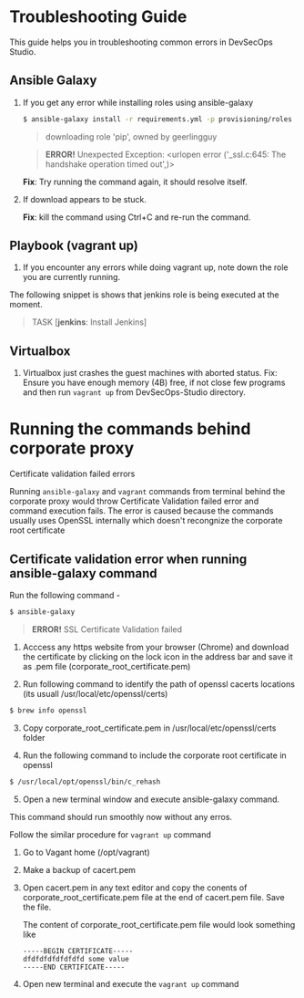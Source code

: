 # Troubleshooting Guide
This guide helps you in troubleshooting common errors in DevSecOps Studio.

## Ansible Galaxy

1. If you get any error while installing roles using ansible-galaxy

	```bash
	$ ansible-galaxy install -r requirements.yml -p provisioning/roles
	```
	
	> downloading role 'pip', owned by geerlingguy
	
	> __ERROR!__ Unexpected Exception:
	> \<urlopen error ('_ssl.c:645: The handshake operation timed out',)>

	
	__Fix__: Try running the command again, it should resolve itself.

2. If download appears to be stuck.

	__Fix__: kill the command using Ctrl+C and re-run the command.

## Playbook (vagrant up)
1. If you encounter any errors while doing vagrant up, note down the role you are currently running.

The following snippet is shows that jenkins role is being executed at the moment.

> TASK [**jenkins**: Install Jenkins]


## Virtualbox

1. Virtualbox just crashes the guest machines with aborted status.
   Fix: Ensure you have enough memory (4B) free, if not close few programs and then run `vagrant up` from DevSecOps-Studio directory.


# Running the commands behind corporate proxy 

Certificate validation failed errors

Running ```ansible-galaxy``` and ```vagrant``` commands from terminal behind the corporate proxy would throw Certificate Validation failed error 
and command execution fails. The error is caused because the commands usually uses OpenSSL internally which doesn't recongnize the corporate 
root certificate

## Certificate validation error when running ansible-galaxy command

Run the following command - 

```bash 
$ ansible-galaxy
```
> __ERROR!__ SSL Certificate Validation failed

1. Acccess any https website from your browser (Chrome) and download the certificate by clicking on the lock icon in the address bar and save it as .pem file (corporate_root_certificate.pem)

2. Run following command to identify the path of openssl cacerts locations (its usuall /usr/local/etc/openssl/certs)

```bash 
$ brew info openssl 
```

3. Copy corporate_root_certificate.pem in /usr/local/etc/openssl/certs folder

4. Run the following command to include the corporate root certificate in openssl 

```bash
$ /usr/local/opt/openssl/bin/c_rehash
```

5. Open a new terminal window and execute ansible-galaxy command. 

This command should run smoothly now without any erros.

Follow the similar procedure for ```vagrant up``` command 

1. Go to Vagant home (/opt/vagrant)

2. Make a backup of cacert.pem

3. Open cacert.pem in any text editor and copy the conents of corporate_root_certificate.pem file at the end of cacert.pem file. Save the file.

   The content of corporate_root_certificate.pem file would look something like 

   ```
   -----BEGIN CERTIFICATE-----
   dfdfdfdfdfdfdfd some value
   -----END CERTIFICATE-----
   ``` 
4. Open new terminal and execute the ```vagrant up``` command
